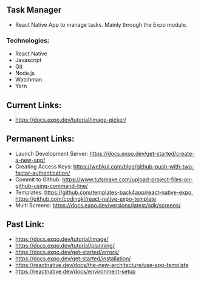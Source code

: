 ## Task Manager
- React Native App to manage tasks. Mainly through the Expo module.

### Technologies:
- React Native
- Javascript
- Git
- Node.js
- Watchman
- Yarn

## Current Links:
- https://docs.expo.dev/tutorial/image-picker/


## Permanent Links:
- Launch Development Server: https://docs.expo.dev/get-started/create-a-new-app/
- Creating Access Keys: https://webkul.com/blog/github-push-with-two-factor-authentication/
- Commit to Github: https://www.tutsmake.com/upload-project-files-on-github-using-command-line/
- Templates: https://github.com/templates-back4app/react-native-expo, https://github.com/codingki/react-native-expo-template
- Multi Screens: https://docs.expo.dev/versions/latest/sdk/screens/

## Past Link:
- https://docs.expo.dev/tutorial/image/
- https://docs.expo.dev/tutorial/planning/
- https://docs.expo.dev/get-started/errors/
- https://docs.expo.dev/get-started/installation/
- https://reactnative.dev/docs/the-new-architecture/use-app-template
- https://reactnative.dev/docs/environment-setup
